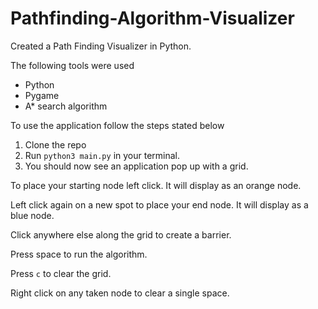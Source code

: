 # Pathfinding-Algorithm-Visualizer

Created a Path Finding Visualizer in Python. 

The following tools were used
- Python
- Pygame
- A* search algorithm

To use the application follow the steps stated below

1. Clone the repo
2. Run ```python3 main.py``` in your terminal.
3. You should now see an application pop up with a grid. 

To place your starting node left click. It will display as an orange node.

Left click again on a new spot to place your end node. It will display as a blue node. 

Click anywhere else along the grid to create a barrier. 

Press space to run the algorithm. 

Press ```c``` to clear the grid. 

Right click on any taken node to clear a single space. 


